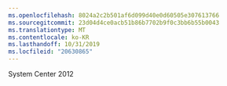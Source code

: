 ```yaml
---
ms.openlocfilehash: 8024a2c2b501af6d099d40e0d60505e307613766
ms.sourcegitcommit: 23d04d4ce0acb51b86b7702b9f0c3bb6b55b0043
ms.translationtype: MT
ms.contentlocale: ko-KR
ms.lasthandoff: 10/31/2019
ms.locfileid: "20630865"
---
```

<Token xmlns:xlink="http://www.w3.org/1999/xlink">System Center 2012</Token>